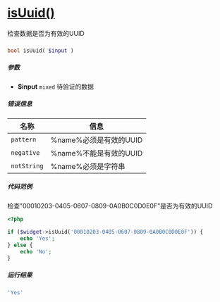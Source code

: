 [isUuid()](http://twinh.github.com/widget/api/isUuid)
=====================================================

检查数据是否为有效的UUID

### 
```php
bool isUuid( $input )
```

##### 参数
* **$input** `mixed` 待验证的数据


##### 错误信息
| **名称**              | **信息**                                                       | 
|-----------------------|----------------------------------------------------------------|
| `pattern`             | %name%必须是有效的UUID                                         |
| `negative`            | %name%不能是有效的UUID                                         |
| `notString`           | %name%必须是字符串                                             |


##### 代码范例
检查"00010203-0405-0607-0809-0A0B0C0D0E0F"是否为有效的UUID
```php
<?php
 
if ($widget->isUuid('00010203-0405-0607-0809-0A0B0C0D0E0F')) {
    echo 'Yes';
} else {
    echo 'No';
}
```
##### 运行结果
```php
'Yes'
```
